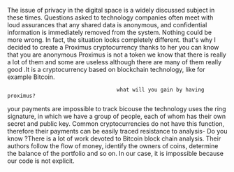 The issue of privacy in the digital space is a widely discussed subject in these times. Questions asked to technology companies often meet with loud assurances that any shared data is anonymous, and confidential information is immediately removed from the system. Nothing could be more wrong. In fact, the situation looks completely different.
that's why I decided to create a Proximus cryptocurrency thanks to her you can know that you are anonymous
Proximus is not a token we know that there is really a lot of them and some are useless  although  there are many of them really good .It is a cryptocurrency based on blockchain technology,  like for example Bitcoin.
                            
                                       what will you gain by having proximus?
 
your payments are impossible to track bicouse the technology uses the ring signature, in which we have a group of people, each of whom has their own secret and public key. Common cryptocurrencies do not have this function, therefore their payments can be easily traced
resistance to analysis- Do you know ?There is a lot of work devoted to Bitcoin block chain analysis. Their authors follow the flow of money, identify the owners of coins, determine the balance of the portfolio and so on. In our case, it is impossible because our code is not explicit.
